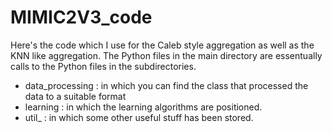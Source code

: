 # MIMIC2V3_code

Here's the code which I use for the Caleb style aggregation as well as the KNN like aggregation.
The Python files in the main directory are essentually calls to the Python files in the subdirectories.
- data_processing : in which you can find the class that processed the data to a suitable format
- learning : in which the learning algorithms are positioned.
- util_ : in which some other useful stuff has been stored.
